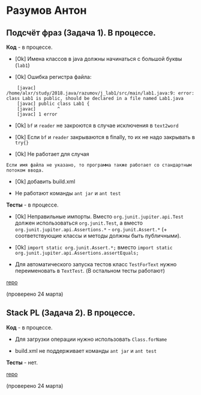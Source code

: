 # Разумов Антон

## Подсчёт фраз (Задача 1). В процессе.

**Код** - в процессе.

- [Ok] Имена классов в java должны начинаться с большой буквы (`lab1`)

- [Ok] Ошибка регистра файла:
```
    [javac] /home/alxr/study/2018.java/razumov/j_lab1/src/main/lab1.java:9: error: class Lab1 is public, should be declared in a file named Lab1.java
    [javac] public class Lab1 {
    [javac]        ^
    [javac] 1 error
```

- [Ok] `bf` и `reader` не закроются в случае исключения в `text2word`

- [Ok] Если `bf` и `reader` закрываются в finally, то их не надо закрывать в `try{}`

- [Ok] Не работает для случая
```
Если имя файла не указано, то программа также работает со стандартным потоком ввода.
```

- [Ok] добавить build.xml

- Не работают команды `ant jar` и `ant test`

**Тесты** - в процессе.

- [Ok] Неправильные импорты. Вместо `org.junit.jupiter.api.Test` должен использоваться `org.junit.Test`,
а вместо `org.junit.jupiter.api.Assertions.*` - `org.junit.Assert.*` (+ соответствующие классы и методы должны быть публичными).

- [Ok] `import static org.junit.Assert.*;` вместо `import static org.junit.jupiter.api.Assertions.assertEquals;`

- Для автоматического запуска тестов класс `TestForText` нужно переименовать в `TextTest`. (В остальном тесты работают)

[repo](https://bitbucket.org/a_razumov_oop/lab3/overview)

(проверено 24 марта)

## Stack PL (Задача 2). В процессе.

**Код** - в процессе.

- Для загрузки операции нужно использовать `Class.forName`

- build.xml не поддерживает команды `ant jar` и `ant test`

**Тесты** - нет.

[repo](https://bitbucket.org/a_razumov_oop/j_lab2)

(проверено 24 марта)
